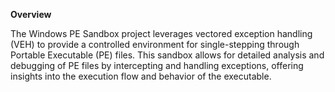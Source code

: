 **Overview**

The Windows PE Sandbox project leverages vectored exception handling (VEH) to provide a controlled environment for single-stepping through Portable Executable (PE) files. This sandbox allows for detailed analysis and debugging of PE files by intercepting and handling exceptions, offering insights into the execution flow and behavior of the executable.
